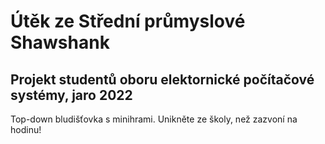 # Útěk ze Střední průmyslové Shawshank

## Projekt studentů oboru elektornické počítačové systémy, jaro 2022

Top-down bludišťovka s minihrami. Unikněte ze školy, než zazvoní na hodinu!

